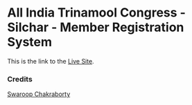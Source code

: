# All India Trinamool Congress - Silchar - Member Registration System

This is the link to the [Live Site](https://github.com/facebook/create-react-app).

### Credits
[Swaroop Chakraborty](https://swaroopchakraborty-9088c.netlify.app/)

